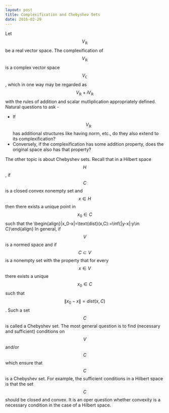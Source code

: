 ```yaml
---
layout: post
title: Complexification and Chebyshev Sets
date: 2016-02-29
---
```

Let $$V_{\mathbb{R}}$$ be a real vector space. The complexification of $$V_{\mathbb{R}}$$ is a complex vector space $$V_{\mathbb{C}}$$, which in one way may be regarded as $$V_{\mathbb{R}}+iV_{\mathbb{R}}$$ with the rules of addition and scalar mutliplication appropriately defined. Natural questions to ask - 
*   If $$V_{\mathbb{R}}$$ has additional structures like having norm, etc., do they also extend to its complexification?
*   Conversely, if the complexification has some addition property, does the original space also has that property?

The other topic is about Chebyshev sets. Recall that in a Hilbert space $$H$$, if $$C$$ is a closed convex nonempty set and $$x\in H$$ then there exists a unique point in $$x_0\in C$$ such that the \begin{align}\|x_0-x\|=\text{dist}(x,C):=\inf\{\|y-x\|:y\in C\}\end{align} In general, if $$V$$ is a normed space and if $$C\subset V$$ is a nonempty set with the property that for every $$x\in V$$ there exists a unique $$x_0\in C$$ such that $$\|x_0-x\|=dist(x,C)$$. Such a set $$C$$ is called a Chebyshev set. The most general question is to find (necessary and sufficient) conditions on $$V$$ and/or $$C$$ which ensure that $$C$$ is a Chebyshev set. For example, the sufficient conditions in a Hilbert space is that the set $$C$$ should be closed and convex. It is an oper question whether convexity is a necessary condition in the case of a Hilbert space.
